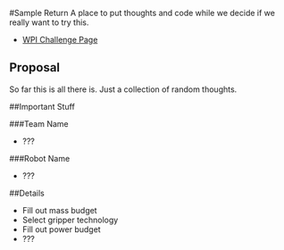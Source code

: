 #Sample Return
A place to put thoughts and code while we decide if we really want to try this.

- [WPI Challenge Page](http://wp.wpi.edu/challenge/)

## Proposal
So far this is all there is. Just a collection of random thoughts.

##Important Stuff

###Team Name
 * ???

###Robot Name
 * ???

##Details

 * Fill out mass budget
 * Select gripper technology
 * Fill out power budget
 * ???

